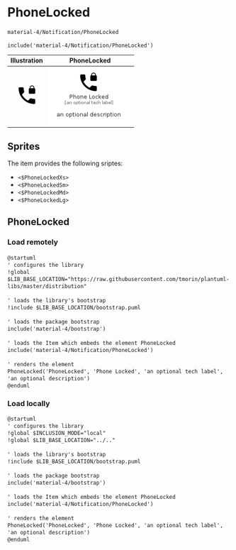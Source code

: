 # PhoneLocked


```text
material-4/Notification/PhoneLocked
```

```text
include('material-4/Notification/PhoneLocked')
```



| Illustration | PhoneLocked |
| :---: | :---: |
| ![illustration for Illustration](../../material-4/Notification/PhoneLocked.png) | ![illustration for PhoneLocked](../../material-4/Notification/PhoneLocked.Local.png) |



## Sprites
The item provides the following sriptes:

- `<$PhoneLockedXs>`
- `<$PhoneLockedSm>`
- `<$PhoneLockedMd>`
- `<$PhoneLockedLg>`





## PhoneLocked

### Load remotely
```plantuml
@startuml
' configures the library
!global $LIB_BASE_LOCATION="https://raw.githubusercontent.com/tmorin/plantuml-libs/master/distribution"

' loads the library's bootstrap
!include $LIB_BASE_LOCATION/bootstrap.puml

' loads the package bootstrap
include('material-4/bootstrap')

' loads the Item which embeds the element PhoneLocked
include('material-4/Notification/PhoneLocked')

' renders the element
PhoneLocked('PhoneLocked', 'Phone Locked', 'an optional tech label', 'an optional description')
@enduml
```

### Load locally
```plantuml
@startuml
' configures the library
!global $INCLUSION_MODE="local"
!global $LIB_BASE_LOCATION="../.."

' loads the library's bootstrap
!include $LIB_BASE_LOCATION/bootstrap.puml

' loads the package bootstrap
include('material-4/bootstrap')

' loads the Item which embeds the element PhoneLocked
include('material-4/Notification/PhoneLocked')

' renders the element
PhoneLocked('PhoneLocked', 'Phone Locked', 'an optional tech label', 'an optional description')
@enduml
```

